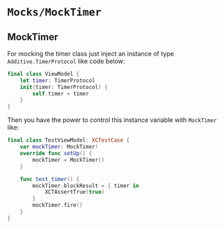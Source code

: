 # ``Mocks/MockTimer``

## MockTimer

For mocking the timer class just inject an instance of type `Additive.TimerProtocol` like code below:
```swift
final class ViewModel {
    let timer: TimerProtocol
    init(timer: TimerProtocol) {
        self.timer = timer
    }   
}
```

Then you have the power to control this instance variable with ``MockTimer`` like:

```swift
final class TestViewModel: XCTestCase {
    var mockTimer: MockTimer!
    override func setUp() {
        mockTimer = MockTimer()
    }

    func test_timer() {
        mockTimer.blockResult = { timer in
            XCTAssertTrue(true)
        }
        mockTimer.fire()
    }
}
```
